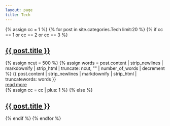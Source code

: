 ```yaml
---
layout: page
title: Tech
---
```


{% assign cc = 1 %}
{% for post in site.categories.Tech limit:20 %}
  {% if cc == 1 or cc == 2 or cc == 3 %}
    <article class="post"><h1>
      <a href="{{ post.url }}">{{ post.title }}</a>
    </h1>
      {% assign ncut = 500 %}
      {% assign words = post.content | strip_newlines | markdownify | strip_html | truncate: ncut, "" | number_of_words | decrement %}
      {{ post.content | strip_newlines | markdownify | strip_html | truncatewords: words }}
    <div>
      <a href='{{ post.url }}'>read more</a>
    </div></article>
    {% assign cc = cc | plus: 1 %}
  {% else %}
    <article class="post"><h1>
      <a href="{{ post.url }}">{{ post.title }}</a>
    </h1></article>
  {% endif %}
{% endfor %}
